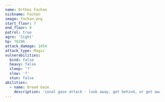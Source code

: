 ```yaml
---
name: Orthos Fachan
nickname: Fachan
image: fachan.png
start_floor: 7
end_floor: 9
patrol: true
agro: 'Sight'
hp: 78296
attack_damage: 1454
attack_type: Magic
vulnerabilities:
  bind: false
  heavy: false
  sleep: '?'
  slow: '?'
  stun: false
abilities:
  - name: Dread Gaze
    description: 'conal gaze attack - look away, get behind, or get away'
---
```

